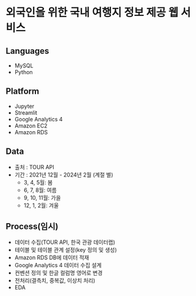 # 외국인을 위한 국내 여행지 정보 제공 웹 서비스
## Languages
- MySQL
- Python
## Platform
- Jupyter
- Streamlit
- Google Analytics 4
- Amazon EC2
- Amazon RDS
## Data
- 출처 : TOUR API
- 기간 : 2021년 12월 - 2024년 2월 (계절 별)
  - 3, 4, 5월: 봄
  - 6, 7, 8월: 여름
  - 9, 10, 11월: 가을
  - 12, 1, 2월: 겨울
## Process(임시)
- 데이터 수집(TOUR API, 한국 관광 데이터랩)
- 테이블 및 테이블 관계 설정(key 정의 및 생성)
- Amazon RDS DB에 데이터 적재
- Google Analytics 4 데이터 수집 설계
- 컨벤션 정의 및 한글 컬럼명 영어로 변경
- 전처리(결측치, 중복값, 이상치 처리)
- EDA
